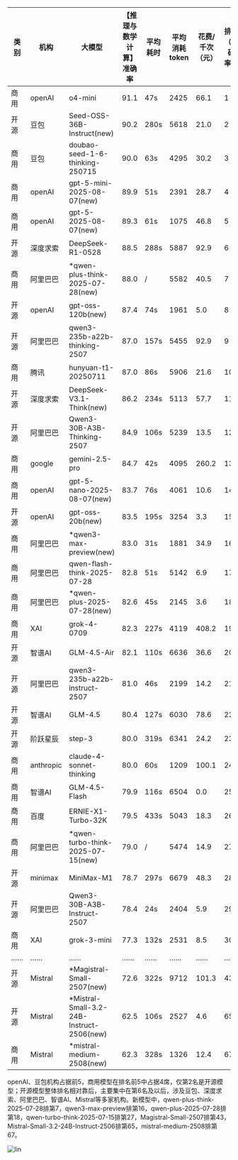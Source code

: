 
|类别|机构|大模型|【推理与数学计算】准确率|平均耗时|平均消耗token|花费/千次（元）|排名（准确率）|
|---|---|-----|-------------------|-------|-----------|-----------|-----------|
|商用|openAI|o4-mini|91.1|47s|2425|66.1|1|
|开源|豆包|Seed-OSS-36B-Instruct(new)|90.2|280s|5618|21.0|2|
|商用|豆包|doubao-seed-1-6-thinking-250715|90.0|63s|4295|30.2|3|
|商用|openAI|gpt-5-mini-2025-08-07(new)|89.9|51s|2391|28.7|4|
|商用|openAI|gpt-5-2025-08-07(new)|89.3|61s|1075|46.8|5|
|开源|深度求索|DeepSeek-R1-0528|88.5|288s|5887|92.9|6|
|商用|阿里巴巴|*qwen-plus-think-2025-07-28(new)|88.0|/|5582|40.5|7|
|开源|openAI|gpt-oss-120b(new)|87.4|74s|1961|5.0|8|
|开源|阿里巴巴|qwen3-235b-a22b-thinking-2507|87.0|157s|5455|92.9|9|
|商用|腾讯|hunyuan-t1-20250711|87.0|86s|5906|21.6|10|
|开源|深度求索|DeepSeek-V3.1-Think(new)|86.2|234s|5113|57.7|11|
|开源|阿里巴巴|Qwen3-30B-A3B-Thinking-2507|84.9|106s|5239|13.5|12|
|商用|google|gemini-2.5-pro|84.7|42s|4095|260.2|13|
|商用|openAI|gpt-5-nano-2025-08-07(new)|83.7|76s|4061|10.6|14|
|开源|openAI|gpt-oss-20b(new)|83.5|195s|3254|3.3|15|
|商用|阿里巴巴|*qwen3-max-preview(new)|83.0|31s|1881|34.9|16|
|商用|阿里巴巴|qwen-flash-think-2025-07-28|82.8|51s|5142|6.9|17|
|商用|阿里巴巴|*qwen-plus-2025-07-28(new)|82.6|45s|2145|3.6|18|
|商用|XAI|grok-4-0709|82.3|227s|4119|408.2|19|
|开源|智谱AI|GLM-4.5-Air|82.1|110s|6636|36.6|20|
|开源|阿里巴巴|qwen3-235b-a22b-instruct-2507|81.0|46s|2199|14.2|21|
|开源|智谱AI|GLM-4.5|80.4|127s|6030|78.6|22|
|开源|阶跃星辰|step-3|80.0|319s|6341|24.2|23|
|商用|anthropic|claude-4-sonnet-thinking|80.0|60s|1209|100.1|24|
|商用|智谱AI|GLM-4.5-Flash|79.9|116s|6504|0.0|25|
|商用|百度|ERNIE-X1-Turbo-32K|79.5|433s|5043|18.3|26|
|商用|阿里巴巴|*qwen-turbo-think-2025-07-15(new)|79.0|/|5474|14.9|27|
|开源|minimax|MiniMax-M1|78.7|297s|6679|48.3|28|
|开源|阿里巴巴|Qwen3-30B-A3B-Instruct-2507|78.4|24s|2404|5.9|29|
|商用|XAI|grok-3-mini|77.3|132s|2531|8.5|30|
|……|……|……|……|……|……|……|……|
|开源|Mistral|*Magistral-Small-2507(new)|72.6|322s|9712|101.3|43|
|开源|Mistral|*Mistral-Small-3.2-24B-Instruct-2506(new)|62.5|106s|2527|4.6|65|
|商用|Mistral|*mistral-medium-2508(new)|62.3|328s|1326|12.4|67|<br><br>


openAI、豆包机构占据前5，商用模型在排名前5中占据4席，仅第2名是开源模型；开源模型整体排名相对靠后，主要集中在第6名及以后，涉及豆包、深度求索、阿里巴巴、智谱AI、Mistral等多家机构。新模型中，qwen-plus-think-2025-07-28排第7，qwen3-max-preview排第16，qwen-plus-2025-07-28排第18，qwen-turbo-think-2025-07-15排第27，Magistral-Small-2507排第43，Mistral-Small-3.2-24B-Instruct-2506排第65，mistral-medium-2508排第67。

![lin](../pic/推理与数学计算.png)